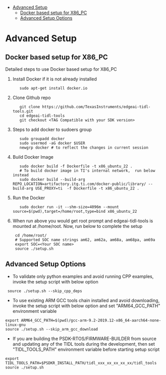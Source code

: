 
<!-- TOC -->

- [Advanced Setup](#advanced-setup)
  - [Docker based setup for X86\_PC](#docker-based-setup-for-x86_pc)
  - [Advanced Setup Options](#advanced-setup-options)

<!-- /TOC -->

# Advanced Setup

## Docker based setup for X86_PC

Detailed steps to use Docker based setup for X86_PC
1. Install Docker if it is not already installed
   
          sudo apt-get install docker.io

   
1. Clone Github repo
          
          git clone https://github.com/TexasInstruments/edgeai-tidl-tools.git
          cd edgeai-tidl-tools
          git checkout <TAG Compatible with your SDK version>

1. Steps to add docker to sudoers group

          sudo groupadd docker
          sudo usermod -aG docker $USER
          newgrp docker # to reflect the changes in current session 

1. Build Docker Image
          
          sudo docker build -f Dockerfile -t x86_ubuntu_22 .
          # To build docker image in TI's internal network,  run below instead
          sudo docker build --build-arg REPO_LOCATION=artifactory.itg.ti.com/docker-public/library/ --build-arg USE_PROXY=ti  -f Dockerfile -t x86_ubuntu_22 .


1. Run the Docker
          
          sudo docker run -it --shm-size=4096m --mount source=$(pwd),target=/home/root,type=bind x86_ubuntu_22

2. When run above you would get root prompt and edgeai-tidl-tools is mounted at /home/root. Now, run below to complete the setup 

        cd /home/root/
        # Supported SOC name strings am62, am62a, am68a, am68pa, am69a
        export SOC=<Your SOC name>
        source ./setup.sh 


## Advanced Setup Options
  - To validate only  python examples and avoid running CPP examples, invoke the setup script with below option
   
```
 source ./setup.sh --skip_cpp_deps
```
  - To use existing ARM GCC tools chain installed  and avoid downloading, invoke the setup script with below option and set "ARM64_GCC_PATH" environment variable
   
```
export ARM64_GCC_PATH=$(pwd)/gcc-arm-9.2-2019.12-x86_64-aarch64-none-linux-gnu
source ./setup.sh --skip_arm_gcc_download
```

  - If you are building the PSDK-RTOS/FIRMWARE-BUILDER from source and updating any of the TIDL tools during the development, then set  "TIDL_TOOLS_PATH" environment variable before starting setup script
   
```
export TIDL_TOOLS_PATH=$PSDKR_INSTALL_PATH/tidl_xxx_xx_xx_xx_xx/tidl_tools
source ./setup.sh
```

